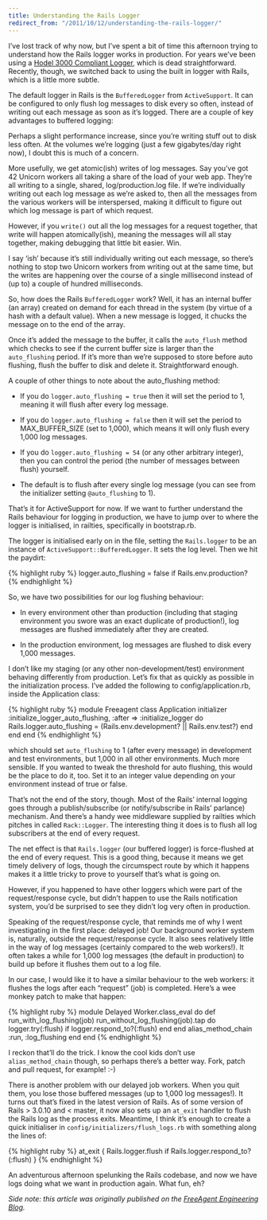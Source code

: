```yaml
---
title: Understanding the Rails Logger
redirect_from: "/2011/10/12/understanding-the-rails-logger/"
---
```

I’ve lost track of why now, but I’ve spent a bit of time this afternoon trying to understand how the Rails logger works in production. For years we’ve been using a [Hodel 3000 Compliant Logger](http://nubyonrails.com/articles/a-hodel-3000-compliant-logger-for-the-rest-of-us), which is dead straightforward. Recently, though, we switched back to using the built in logger with Rails, which is a little more subtle.

The default logger in Rails is the `BufferedLogger` from `ActiveSupport`. It can be configured to only flush log messages to disk every so often, instead of writing out each message as soon as it’s logged. There are a couple of key advantages to buffered logging:

Perhaps a slight performance increase, since you’re writing stuff out to disk less often. At the volumes we’re logging (just a few gigabytes/day right now), I doubt this is much of a concern.

More usefully, we get atomic(ish) writes of log messages. Say you’ve got 42 Unicorn workers all taking a share of the load of your web app. They’re all writing to a single, shared, log/production.log file. If we’re individually writing out each log message as we’re asked to, then all the messages from the various workers will be interspersed, making it difficult to figure out which log message is part of which request.

However, if you `write()` out all the log messages for a request together, that write will happen atomically(ish), meaning the messages will all stay together, making debugging that little bit easier. Win.

I say ‘ish’ because it’s still individually writing out each message, so there’s nothing to stop two Unicorn workers from writing out at the same time, but the writes are happening over the course of a single millisecond instead of (up to) a couple of hundred milliseconds.

So, how does the Rails `BufferedLogger` work? Well, it has an internal buffer (an array) created on demand for each thread in the system (by virtue of a hash with a default value). When a new message is logged, it chucks the message on to the end of the array.

Once it’s added the message to the buffer, it calls the `auto_flush` method which checks to see if the current buffer size is larger than the `auto_flushing` period. If it’s more than we’re supposed to store before auto flushing, flush the buffer to disk and delete it. Straightforward enough.

A couple of other things to note about the auto_flushing method:

* If you do `logger.auto_flushing = true` then it will set the period to 1, meaning it will flush after every log message.

* If you do `logger.auto_flushing = false` then it will set the period to MAX_BUFFER_SIZE (set to 1,000), which means it will only flush every 1,000 log messages.

* If you do `logger.auto_flushing = 54` (or any other arbitrary integer), then you can control the period (the number of messages between flush) yourself.

* The default is to flush after every single log message (you can see from the initializer setting `@auto_flushing` to 1).

That’s it for ActiveSupport for now. If we want to further understand the Rails behaviour for logging in production, we have to jump over to where the logger is initialised, in railties, specifically in bootstrap.rb.

The logger is initialised early on in the file, setting the `Rails.logger` to be an instance of `ActiveSupport::BufferedLogger`. It sets the log level. Then we hit the paydirt:

{% highlight ruby %}
logger.auto_flushing = false if Rails.env.production?
{% endhighlight %}

So, we have two possibilities for our log flushing behaviour:

* In every environment other than production (including that staging environment you swore was an exact duplicate of production!), log messages are flushed immediately after they are created.

* In the production environment, log messages are flushed to disk every 1,000 messages.

I don’t like my staging (or any other non-development/test) environment behaving differently from production. Let’s fix that as quickly as possible in the initialization process. I’ve added the following to config/application.rb, inside the Application class:

{% highlight ruby %}
module Freeagent
  class Application
    initializer :initialize_logger_auto_flushing, :after => :initialize_logger do
      Rails.logger.auto_flushing = (Rails.env.development? || Rails.env.test?)
    end
  end
end
{% endhighlight %}

which should set `auto_flushing` to 1 (after every message) in development and test environments, but 1,000 in all other environments. Much more sensible. If you wanted to tweak the threshold for auto flushing, this would be the place to do it, too. Set it to an integer value depending on your environment instead of true or false.

That’s not the end of the story, though. Most of the Rails’ internal logging goes through a publish/subscribe (or notify/subscribe in Rails’ parlance) mechanism. And there’s a handy wee middleware supplied by railties which pitches in called `Rack::Logger`. The interesting thing it does is to flush all log subscribers at the end of every request.

The net effect is that `Rails.logger` (our buffered logger) is force-flushed at the end of every request. This is a good thing, because it means we get timely delivery of logs, though the circumspect route by which it happens makes it a little tricky to prove to yourself that’s what is going on.

However, if you happened to have other loggers which were part of the request/response cycle, but didn’t happen to use the Rails notification system, you’d be surprised to see they didn’t log very often in production.

Speaking of the request/response cycle, that reminds me of why I went investigating in the first place: delayed job! Our background worker system is, naturally, outside the request/response cycle. It also sees relatively little in the way of log messages (certainly compared to the web workers!). It often takes a while for 1,000 log messages (the default in production) to build up before it flushes them out to a log file.

In our case, I would like it to have a similar behaviour to the web workers: it flushes the logs after each “request” (job) is completed. Here’s a wee monkey patch to make that happen:

{% highlight ruby %}
module Delayed
  Worker.class_eval do
    def run_with_log_flushing(job)
      run_without_log_flushing(job).tap do
        logger.try(:flush) if logger.respond_to?(:flush)
      end
    end
    alias_method_chain :run, :log_flushing
  end
end
{% endhighlight %}

I reckon that’ll do the trick. I know the cool kids don’t use `alias_method_chain` though, so perhaps there’s a better way. Fork, patch and pull request, for example! :-)

There is another problem with our delayed job workers. When you quit them, you lose those buffered messages (up to 1,000 log messages!). It turns out that’s fixed in the latest version of Rails. As of some version of Rails > 3.0.10 and < master, it now also sets up an `at_exit` handler to flush the Rails log as the process exits. Meantime, I think it’s enough to create a quick initialiser in `config/initializers/flush_logs.rb` with something along the lines of:

{% highlight ruby %}
at_exit { Rails.logger.flush if Rails.logger.respond_to?(:flush) }
{% endhighlight %}

An adventurous afternoon spelunking the Rails codebase, and now we have logs doing what we want in production again. What fun, eh?

*Side note: this article was originally published on the [FreeAgent Engineering Blog](http://engineering.freeagent.com/2011/10/12/understanding-the-rails-logger/).*